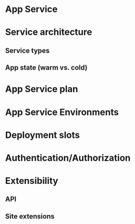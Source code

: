 # App Service	
# Service architecture
## Service types
## App state (warm vs. cold)

# App Service plan	
# App Service Environments
# Deployment slots	
# Authentication/Authorization

# Extensibility	
## API
## Site extensions
